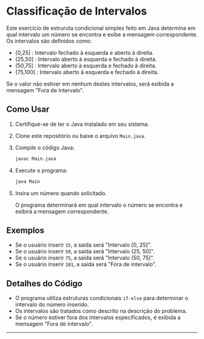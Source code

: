 # Classificação de Intervalos

Este exercício de estruruta condicional simples feito em Java determina em qual intervalo um número se encontra e exibe a mensagem correspondente. Os intervalos são definidos como:

- [0,25] : Intervalo fechado à esquerda e aberto à direita.
- (25,50] : Intervalo aberto à esquerda e fechado à direita.
- (50,75] : Intervalo aberto à esquerda e fechado à direita.
- (75,100] : Intervalo aberto à esquerda e fechado à direita.

Se o valor não estiver em nenhum destes intervalos, será exibida a mensagem "Fora de intervalo".

## Como Usar

1. Certifique-se de ter o Java instalado em seu sistema.
2. Clone este repositório ou baixe o arquivo `Main.java`.
3. Compile o código Java:

   ```bash
   javac Main.java
   ```

4. Execute o programa:

   ```bash
   java Main
   ```

5. Insira um número quando solicitado.

   O programa determinará em qual intervalo o número se encontra e exibirá a mensagem correspondente.

## Exemplos

- Se o usuário inserir `15`, a saída será "Intervalo [0, 25]".
- Se o usuário inserir `50`, a saída será "Intervalo (25, 50]".
- Se o usuário inserir `75`, a saída será "Intervalo (50, 75]".
- Se o usuário inserir `101`, a saída será "Fora de intervalo".

## Detalhes do Código

- O programa utiliza estruturas condicionais `if-else` para determinar o intervalo do número inserido.
- Os intervalos são tratados como descrito na descrição do problema.
- Se o número estiver fora dos intervalos especificados, é exibida a mensagem "Fora de intervalo".
---

